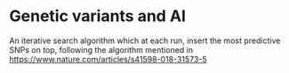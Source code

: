 # Genetic variants and AI
An iterative search algorithm which at each run, insert the most predictive SNPs on top, following the algorithm mentioned in https://www.nature.com/articles/s41598-018-31573-5

